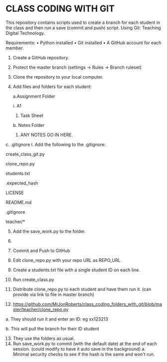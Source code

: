 # CLASS CODING WITH GIT
This repository contains scripts used to create a branch for each student in the class and then run a save (commit and push) script.
Using Git: Teaching Digital Technology.

Requirements:
•	Python installed
•	Git installed
•	A GitHub account for each member.

1.	Create a GitHub repository. 
2.	Protect the master branch (settings -> Rules -> Branch ruleset)
3. Clone the repository to your local computer.
4.	Add files and folders for each student:

  	a.Assignment Folder

  	i.	A1

  	  1.	Task Sheet
    
    b.	Notes Folder

  	  1.	ANY NOTES GO IN HERE.

c.	.gitignore
i.	Add the following to the .gitignore: 

  create_class_git.py
  
  clone_repo.py
  
  students.txt
  
  .expected_hash
  
  LICENSE
  
  README.md

  .gitignore

  teacher/*

5.	Add the save_work.py to the folder.
6.	
7.	Commit and Push to GitHub
8.	Edit clone_repo.py with your repo URL as REPO_URL
9. Create a students.txt file with a single student ID on each line.
10.	Run create_class.py
11.	Distribute clone_repo.py to each student and have them run it. (can provide via link to file in master branch)

12.	https://github.com/MrJonRoberts/class_coding_folders_with_git/blob/master/teacher/clone_repo.py

a.	They should run it and enter an ID: eg xx123213

b.	This will pull the branch for their ID student

13.	They use the folders as usual.
14.	Run save_work.py to commit (with the default date) at the end of each session. (could modify to have it auto save in the background)
    a.	Minimal security checks to see if the hash is the same and won't run.
